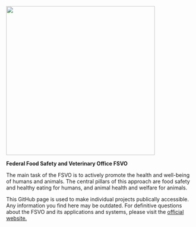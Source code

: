 <img src="https://github.com/BLV-OSAV-USAV/.github/assets/10924680/2a4f814f-2c2a-4b1f-9811-eef3efa553ad" width="400">

<b>Federal Food Safety and Veterinary Office FSVO</b>

The main task of the FSVO is to actively promote the health and well-being of humans and animals. The central pillars of this approach are food safety and healthy eating for humans, and animal health and welfare for animals.

This GitHub page is used to make individual projects publically accessible. Any information you find here may be outdated. For definitive questions about the FSVO and its applications and systems, please visit the [official website.](https://www.blv.admin.ch/blv/en/home.html)
